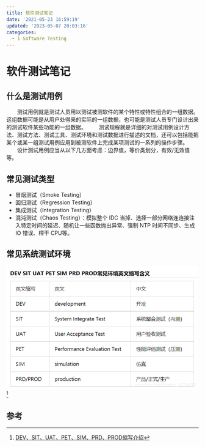 ```yaml
---
title: 软件测试笔记
date: '2021-05-23 16:59:19'
updated: '2023-05-07 20:03:16'
categories:
  - 1 Software Testing
---
```

# 软件测试笔记

## 什么是测试用例

　　测试用例就是测试人员用以测试被测软件的某个特性或特性组合的一组数据。这组数据可能是从用户处得来的实际的一组数据，也可能是测试人员专门设计出来的测试软件某些功能的一组数据。
　　测试规程就是详细的对测试用例设计方法、测试方法、测试工具、测试环境和测试数据进行描述的文档，还可以包括能把某个或某一组测试用例应用到被测软件上完成某项测试的一系列的操作步骤。
　　设计测试用例应当从以下几方面考虑：边界值，等价类划分，有效/无效值等。
　　

## 常见测试类型

- 冒烟测试（Smoke Testing）
- 回归测试（Regression Testing）
- 集成测试（Integration Testing）
- 混沌测试（Chaos Testing）：模拟整个 IDC 当掉、选择一部分网络连连接注入特定时间的延迟、随机让一些函数抛出异常、强制 NTP 时间不同步、生成 IO 错误、榨干 CPU等。

## 常见系统测试环境

![](Software_Testing_Notes/20201223182746542.png)[^1]

## 参考

[^1]: [DEV、SIT、UAT、PET、SIM、PRD、PROD缩写介绍](https://blog.csdn.net/qq_37734787/article/details/111596331)
